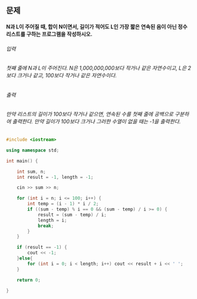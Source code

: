 ## 문제
#### N과 L이 주어질 때, 합이 N이면서, 길이가 적어도 L인 가장 짧은 연속된 음이 아닌 정수 리스트를 구하는 프로그램을 작성하시오.

###### 입력
###### 첫째 줄에 N과 L이 주어진다. N은 1,000,000,000보다 작거나 같은 자연수이고, L은 2보다 크거나 같고, 100보다 작거나 같은 자연수이다.

###### 출력
###### 만약 리스트의 길이가 100보다 작거나 같으면, 연속된 수를 첫째 줄에 공백으로 구분하여 출력한다. 만약 길이가 100보다 크거나 그러한 수열이 없을 때는 -1을 출력한다.

```c++
#include <iostream>

using namespace std;

int main() {

	int sum, n;
	int result = -1, length = -1;

	cin >> sum >> n;

	for (int i = n; i <= 100; i++) {
		int temp = (i - 1) * i / 2;
		if ((sum - temp) % i == 0 && (sum - temp) / i >= 0) {
			result = (sum - temp) / i;
			length = i;
			break;
		}
	}

	if (result == -1) {
		cout << -1;
	}else{
		for (int i = 0; i < length; i++) cout << result + i << ' ';
	}

	return 0;

}
```
